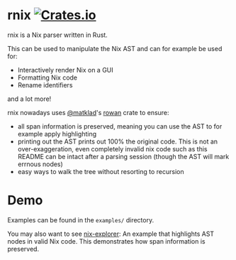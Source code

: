 # rnix [![Crates.io](https://img.shields.io/crates/v/rnix.svg)](http://crates.io/crates/rnix)

rnix is a Nix parser written in Rust.

This can be used to manipulate the Nix AST and can for example be used for:

 - Interactively render Nix on a GUI
 - Formatting Nix code
 - Rename identifiers

and a lot more!

rnix nowadays uses [@matklad](https://github.com/matklad)'s
[rowan](https://crates.io/crates/rowan) crate to ensure:

 - all span information is preserved, meaning you can use the AST to for
   example apply highlighting
 - printing out the AST prints out 100% the original code. This is not an
   over-exaggeration, even completely invalid nix code such as this README can
   be intact after a parsing session (though the AST will mark errnous nodes)
 - easy ways to walk the tree without resorting to recursion

# Demo

Examples can be found in the `examples/` directory.  

You may also want to see [nix-explorer](https://gitlab.com/jD91mZM2/nix-explorer):
An example that highlights AST nodes in valid Nix code.
This demonstrates how span information is preserved.
